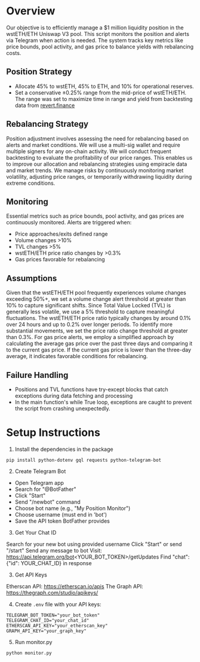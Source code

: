 # Overview
Our objective is to efficiently manage a $1 million liquidity position in the wstETH/ETH Uniswap V3 pool. This script monitors the position and alerts via Telegram when action is needed. The system tracks key metrics like price bounds, pool activity, and gas price to balance yields with rebalancing costs.

## Position Strategy
- Allocate 45% to wstETH, 45% to ETH, and 10% for operational reserves.
- Set a conservative ±0.25% range from the mid-price of wstETH/ETH. The range was set to maximize time in range and yield from backtesting data from [revert.finance](https://revert.finance/#/initiator?network=mainnet&exchange=uniswapv3&token1=0xc02aaa39b223fe8d0a0e5c4f27ead9083c756cc2-native&token0=0x7f39c581f595b53c5cb19bd0b3f8da6c935e2ca0)

## Rebalancing Strategy
Position adjustment involves assessing the need for rebalancing based on alerts and market conditions. We will use a multi-sig wallet and require multiple signers for any on-chain activity. We will conduct frequent backtesting to evaluate the profitability of our price ranges. This enables us to improve our allocation and rebalancing strategies using empiracle data and market trends. We manage risks by continuously monitoring market volatility, adjusting price ranges, or temporarily withdrawing liquidity during extreme conditions.

## Monitoring
Essential metrics such as price bounds, pool activity, and gas prices are continuously monitored. Alerts are triggered when:
- Price approaches/exits defined range
- Volume changes >10%
- TVL changes >5%
- wstETH/ETH price ratio changes by >0.3%
- Gas prices favorable for rebalancing

## Assumptions
Given that the wstETH/ETH pool frequently experiences volume changes exceeding 50%+, we set a volume change alert threshold at greater than 10% to capture significant shifts. Since Total Value Locked (TVL) is generally less volatile, we use a 5% threshold to capture meaningful fluctuations. The wstETH/ETH price ratio typically changes by around 0.1% over 24 hours and up to 0.2% over longer periods. To identify more substantial movements, we set the price ratio change threshold at greater than 0.3%. For gas price alerts, we employ a simplified approach by calculating the average gas price over the past three days and comparing it to the current gas price. If the current gas price is lower than the three-day average, it indicates favorable conditions for rebalancing.

## Failure Handling
- Positions and TVL functions have try-except blocks that catch exceptions during data fetching and processing
- In the main function's while True loop, exceptions are caught to prevent the script from crashing unexpectedly.


# Setup Instructions
1. Install the dependencies in the package
```
pip install python-dotenv gql requests python-telegram-bot
```
2. Create Telegram Bot

- Open Telegram app
- Search for "@BotFather"
- Click "Start"
- Send "/newbot" command
- Choose bot name (e.g., "My Position Monitor")
- Choose username (must end in 'bot')
- Save the API token BotFather provides

3. Get Your Chat ID

Search for your new bot using provided username
Click "Start" or send "/start"
Send any message to bot
Visit: https://api.telegram.org/bot<YOUR_BOT_TOKEN>/getUpdates
Find "chat":{"id": YOUR_CHAT_ID} in response

3. Get API Keys

Etherscan API: https://etherscan.io/apis
The Graph API: https://thegraph.com/studio/apikeys/

4. Create `.env` file with your API keys:
```
TELEGRAM_BOT_TOKEN="your_bot_token"
TELEGRAM_CHAT_ID="your_chat_id"
ETHERSCAN_API_KEY="your_etherscan_key"
GRAPH_API_KEY="your_graph_key"
```

5. Run monitor.py
```
python monitor.py
```
